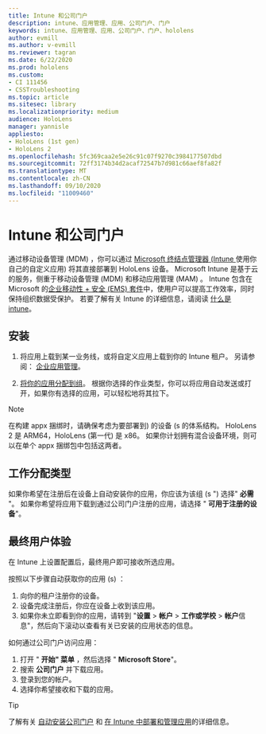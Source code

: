 ```yaml
---
title: Intune 和公司门户
description: intune、应用管理、应用、公司门户、门户
keywords: intune、应用管理、应用、公司门户、门户、hololens
author: evmill
ms.author: v-evmill
ms.reviewer: tagran
ms.date: 6/22/2020
ms.prod: hololens
ms.custom:
- CI 111456
- CSSTroubleshooting
ms.topic: article
ms.sitesec: library
ms.localizationpriority: medium
audience: HoloLens
manager: yannisle
appliesto:
- HoloLens (1st gen)
- HoloLens 2
ms.openlocfilehash: 5fc369caa2e5e26c91c07f9270c3984177507dbd
ms.sourcegitcommit: 72ff3174b34d2acaf72547b7d981c66aef8fa82f
ms.translationtype: MT
ms.contentlocale: zh-CN
ms.lasthandoff: 09/10/2020
ms.locfileid: "11009460"
---
```

# Intune 和公司门户

通过移动设备管理 (MDM) ，你可以通过 [Microsoft 终结点管理器 (Intune ](https://docs.microsoft.com/intune/windows-holographic-for-business) 使用你自己的自定义应用) 将其直接部署到 HoloLens 设备。 Microsoft Intune 是基于云的服务，侧重于移动设备管理 (MDM) 和移动应用管理 (MAM) 。 Intune 包含在 Microsoft 的[企业移动性 + 安全 (EMS) 套件](https://www.microsoft.com/microsoft-365/enterprise-mobility-security)中，使用户可以提高工作效率，同时保持组织数据受保护。 若要了解有关 Intune 的详细信息，请阅读 [什么是 intune](https://docs.microsoft.com/mem/intune/fundamentals/what-is-intune)。

## 安装

1. 将应用上载到某一业务线，或将自定义应用上载到你的 Intune 租户。 另请参阅： [企业应用管理](https://docs.microsoft.com/windows/client-management/mdm/enterprise-app-management)。

2. [将你的应用分配到组](https://docs.microsoft.com/mem/intune/apps/apps-deploy)。 根据你选择的作业类型，你可以将应用自动发送或打开，如果你有选择的应用，可以轻松地将其拉下。 

> [!NOTE] 
> 在构建 appx 捆绑时，请确保考虑为要部署到) 的设备 (s 的体系结构。 HoloLens 2 是 ARM64，HoloLens (第一代) 是 x86。 如果你计划拥有混合设备环境，则可以在单个 appx 捆绑包中包括这两者。

## 工作分配类型

如果你希望在注册后在设备上自动安装你的应用，你应该为该组 (s ") 选择" **必需** "。
如果你希望将应用下载到通过公司门户注册的应用，请选择 " **可用于注册的设备**"。


## 最终用户体验

在 Intune 上设置配置后，最终用户即可接收所选应用。

按照以下步骤自动获取你的应用 (s) ：
1. 向你的租户注册你的设备。 
2. 设备完成注册后，你应在设备上收到该应用。 
3. 如果你未立即看到你的应用，请转到 "**设置**  >  **帐户**  >  **工作或学校**  >  **帐户**信息"，然后向下滚动以查看有关已安装的应用状态的信息。

如何通过公司门户访问应用：
1. 打开 " **开始" 菜单** ，然后选择 " **Microsoft Store**"。 
2. 搜索 **公司门户** 并下载应用。
3. 登录到您的帐户。
4. 选择你希望接收和下载的应用。

> [!Tip]
> 了解有关 [自动安装公司门户](https://docs.microsoft.com/mem/intune/apps/company-portal-app) 和 [在 Intune 中部署和管理应用](https://docs.microsoft.com/mem/intune/fundamentals/windows-holographic-for-business#deploy-and-manage-apps)的详细信息。
